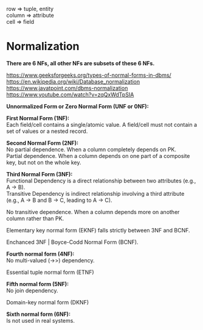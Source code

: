 row => tuple, entity\
column => attribute\
cell => field

# Normalization

__There are 6 NFs, all other NFs are subsets of these 6 NFs.__

https://www.geeksforgeeks.org/types-of-normal-forms-in-dbms/ \
https://en.wikipedia.org/wiki/Database_normalization \
https://www.javatpoint.com/dbms-normalization \
https://www.youtube.com/watch?v=zqQxWdTpSIA

__Unnormalized Form or Zero Normal Form (UNF or 0NF):__

__First Normal Form (1NF):__\
Each field/cell contains a single/atomic value. A field/cell must not contain a set of values or a nested record.

__Second Normal Form (2NF):__\
No partial dependence. When a column completely depends on PK.\
Partial dependence. When a column depends on one part of a composite key, but not on the whole key.

__Third Normal Form (3NF):__\
Functional Dependency is a direct relationship between two attributes (e.g., A -> B).\
Transitive Dependency is indirect relationship involving a third attribute (e.g., A -> B and B -> C, leading to A -> C).

No transitive dependence. When a column depends more on another column rather than PK.

Elementary key normal form (EKNF) falls strictly between 3NF and BCNF.

Enchanced 3NF | Boyce-Codd Normal Form (BCNF). 

__Fourth normal form (4NF):__\
No multi-valued (->>) dependency.

Essential tuple normal form (ETNF)

__Fifth normal form (5NF):__\
No join dependency.

Domain-key normal form (DKNF)

__Sixth normal form (6NF):__\
Is not used in real systems.
